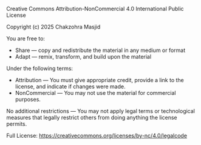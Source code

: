 Creative Commons Attribution-NonCommercial 4.0 International Public License

Copyright (c) 2025 Chakzohra Masjid

You are free to:

- Share — copy and redistribute the material in any medium or format
- Adapt — remix, transform, and build upon the material

Under the following terms:

- Attribution — You must give appropriate credit, provide a link to the license, and indicate if changes were made.
- NonCommercial — You may not use the material for commercial purposes.

No additional restrictions — You may not apply legal terms or technological measures that legally restrict others from doing anything the license permits.

Full License: https://creativecommons.org/licenses/by-nc/4.0/legalcode